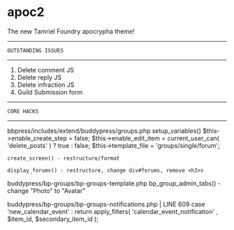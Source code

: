 apoc2
=====

The new Tamriel Foundry apocrypha theme!

-----------------------------------
	OUTSTANDING ISSUES
-----------------------------------
1) Delete comment JS
2) Delete reply JS
3) Delete infraction JS
4) Guild Submission form

-----------------------------------
	CORE HACKS
-----------------------------------

bbpress/includes/extend/buddypress/groups.php
	setup_variables()
		$this->enable_create_step   = false;
		$this->enable_edit_item     = current_user_can( 'delete_posts' ) ? true : false;
		$this->template_file        = 'groups/single/forum';

	create_screen() - restructure/format

	display_forums() - restructure, change div#forums, remove <h3>s

buddypress/bp-groups/bp-groups-template.php
	bp_group_admin_tabs() - change "Photo" to "Avatar"

buddypress/bp-groups/bp-groups-notifications.php | LINE 609
	case 'new_calendar_event' :
		return apply_filters( 'calendar_event_notification' , $item_id, $secondary_item_id );
